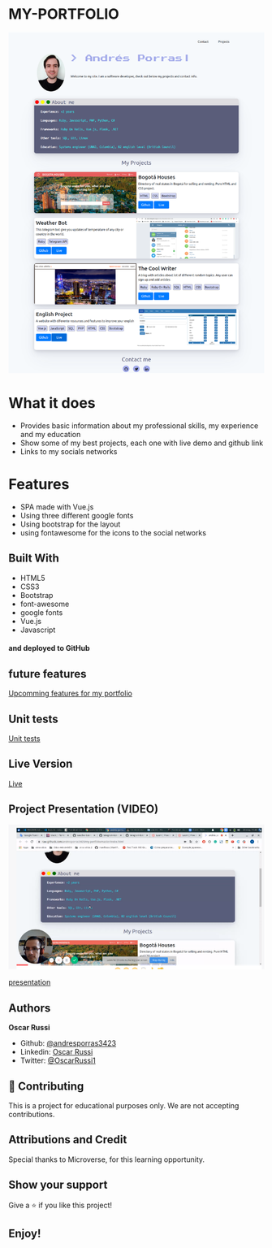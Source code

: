 # MY-PORTFOLIO

![screenshot](./src/assets/screenshot.png)

# What it does

- Provides basic information about my professional skills, my experience and my education
- Show some of my best projects, each one with live demo and github link
- Links to my socials networks


# Features

- SPA made with Vue.js
- Using three different google fonts
- Using bootstrap for the layout
- using fontawesome for the icons to the social networks

## Built With

- HTML5
- CSS3
- Bootstrap
- font-awesome
- google fonts
- Vue.js
- Javascript

#### and deployed to GitHub

## future features

[Upcomming features for my portfolio](https://github.com/andresporras3423/my-portfolio/issues)

## Unit tests

[Unit tests](https://github.com/andresporras3423/my-portfolio/issues/3)

## Live Version

[Live](https://raw.githack.com/andresporras3423/my-portfolio/master/index.html)

## Project Presentation (VIDEO)

[![Project presentation](./src/assets/screenshot-video.png)](https://www.loom.com/share/6a5bd2ea817a439f958324f69bdd58bc)

[presentation](https://www.loom.com/share/c5492c8765374b67af893cb578cf8aac)

## Authors

**Oscar Russi**
- Github: [@andresporras3423](https://github.com/andresporras3423/)
- Linkedin: [Oscar Russi](https://www.linkedin.com/in/oscar-andres-russi-porras/)
- Twitter: [@OscarRussi1](https://twitter.com/OscarRussi1)

## 🤝 Contributing

This is a project for educational purposes only. We are not accepting contributions.

## Attributions and Credit

Special thanks to Microverse, for this learning opportunity. 

## Show your support

Give a ⭐️ if you like this project!

## Enjoy!